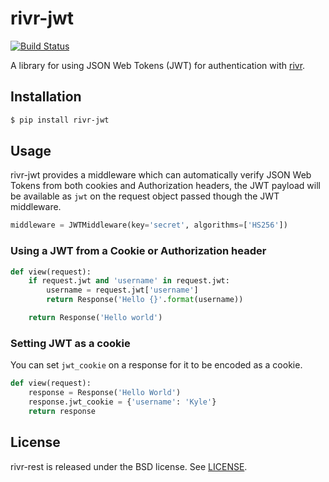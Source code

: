 # rivr-jwt

[![Build Status](http://img.shields.io/travis/rivrproject/rivr-jwt/master.svg?style=flat)](https://travis-ci.org/rivrproject/rivr-jwt)

A library for using JSON Web Tokens (JWT) for authentication with [rivr](https://github.com/rivrproject/rivr).

## Installation

```bash
$ pip install rivr-jwt
```

## Usage

rivr-jwt provides a middleware which can automatically verify JSON Web Tokens
from both cookies and Authorization headers, the JWT payload will be available
as `jwt` on the request object passed though the JWT middleware.

```python
middleware = JWTMiddleware(key='secret', algorithms=['HS256'])
```

### Using a JWT from a Cookie or Authorization header

```python
def view(request):
    if request.jwt and 'username' in request.jwt:
        username = request.jwt['username']
        return Response('Hello {}'.format(username))

    return Response('Hello world')
```

### Setting JWT as a cookie

You can set `jwt_cookie` on a response for it to be encoded as a cookie.

```python
def view(request):
    response = Response('Hello World')
    response.jwt_cookie = {'username': 'Kyle'}
    return response
```

## License

rivr-rest is released under the BSD license. See [LICENSE](LICENSE).


